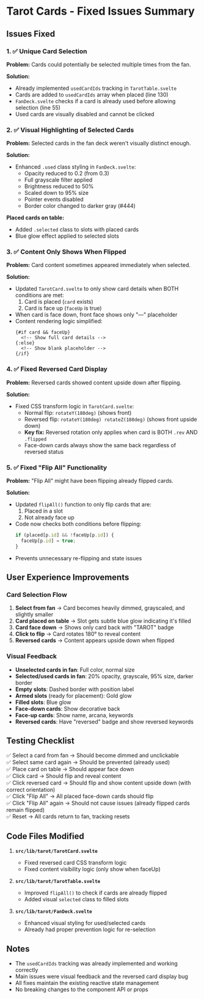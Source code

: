 # Tarot Cards - Fixed Issues Summary

## Issues Fixed

### 1. ✅ Unique Card Selection
**Problem:** Cards could potentially be selected multiple times from the fan.

**Solution:**
- Already implemented `usedCardIds` tracking in `TarotTable.svelte`
- Cards are added to `usedCardIds` array when placed (line 130)
- `FanDeck.svelte` checks if a card is already used before allowing selection (line 55)
- Used cards are visually disabled and cannot be clicked

### 2. ✅ Visual Highlighting of Selected Cards

**Problem:** Selected cards in the fan deck weren't visually distinct enough.

**Solution:**
- Enhanced `.used` class styling in `FanDeck.svelte`:
  - Opacity reduced to 0.2 (from 0.3)
  - Full grayscale filter applied
  - Brightness reduced to 50%
  - Scaled down to 95% size
  - Pointer events disabled
  - Border color changed to darker gray (#444)

**Placed cards on table:**
- Added `.selected` class to slots with placed cards
- Blue glow effect applied to selected slots

### 3. ✅ Content Only Shows When Flipped

**Problem:** Card content sometimes appeared immediately when selected.

**Solution:**
- Updated `TarotCard.svelte` to only show card details when BOTH conditions are met:
  1. Card is placed (`card` exists)
  2. Card is face up (`faceUp` is true)
- When card is face down, front face shows only "—" placeholder
- Content rendering logic simplified:
  ```svelte
  {#if card && faceUp}
    <!-- Show full card details -->
  {:else}
    <!-- Show blank placeholder -->
  {/if}
  ```

### 4. ✅ Fixed Reversed Card Display

**Problem:** Reversed cards showed content upside down after flipping.

**Solution:**
- Fixed CSS transform logic in `TarotCard.svelte`:
  - Normal flip: `rotateY(180deg)` (shows front)
  - Reversed flip: `rotateY(180deg) rotateZ(180deg)` (shows front upside down)
  - **Key fix:** Reversed rotation only applies when card is BOTH `.rev` AND `.flipped`
  - Face-down cards always show the same back regardless of reversed status

### 5. ✅ Fixed "Flip All" Functionality

**Problem:** "Flip All" might have been flipping already flipped cards.

**Solution:**
- Updated `flipAll()` function to only flip cards that are:
  1. Placed in a slot
  2. Not already face up
- Code now checks both conditions before flipping:
  ```javascript
  if (placed[p.id] && !faceUp[p.id]) {
    faceUp[p.id] = true;
  }
  ```
- Prevents unnecessary re-flipping and state issues

## User Experience Improvements

### Card Selection Flow
1. **Select from fan** → Card becomes heavily dimmed, grayscaled, and slightly smaller
2. **Card placed on table** → Slot gets subtle blue glow indicating it's filled
3. **Card face down** → Shows only card back with "TAROT" badge
4. **Click to flip** → Card rotates 180° to reveal content
5. **Reversed cards** → Content appears upside down when flipped

### Visual Feedback
- **Unselected cards in fan**: Full color, normal size
- **Selected/used cards in fan**: 20% opacity, grayscale, 95% size, darker border
- **Empty slots**: Dashed border with position label
- **Armed slots** (ready for placement): Gold glow
- **Filled slots**: Blue glow
- **Face-down cards**: Show decorative back
- **Face-up cards**: Show name, arcana, keywords
- **Reversed cards**: Have "reversed" badge and show reversed keywords

## Testing Checklist

✅ Select a card from fan → Should become dimmed and unclickable  
✅ Select same card again → Should be prevented (already used)  
✅ Place card on table → Should appear face down  
✅ Click card → Should flip and reveal content  
✅ Click reversed card → Should flip and show content upside down (with correct orientation)  
✅ Click "Flip All" → All placed face-down cards should flip  
✅ Click "Flip All" again → Should not cause issues (already flipped cards remain flipped)  
✅ Reset → All cards return to fan, tracking resets  

## Code Files Modified

1. **`src/lib/tarot/TarotCard.svelte`**
   - Fixed reversed card CSS transform logic
   - Fixed content visibility logic (only show when faceUp)

2. **`src/lib/tarot/TarotTable.svelte`**
   - Improved `flipAll()` to check if cards are already flipped
   - Added visual `selected` class to filled slots

3. **`src/lib/tarot/FanDeck.svelte`**
   - Enhanced visual styling for used/selected cards
   - Already had proper prevention logic for re-selection

## Notes

- The `usedCardIds` tracking was already implemented and working correctly
- Main issues were visual feedback and the reversed card display bug
- All fixes maintain the existing reactive state management
- No breaking changes to the component API or props

